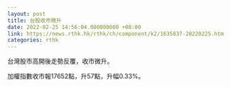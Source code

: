 ```yaml
---
layout: post
title: 台股收市微升
date: 2022-02-25 14:56:04.000000000 +08:00
link: https://news.rthk.hk/rthk/ch/component/k2/1635837-20220225.htm
categories: rthk
---
```


台灣股市高開後走勢反覆，收市微升。

加權指數收市報17652點，升57點，升幅0.33%。
